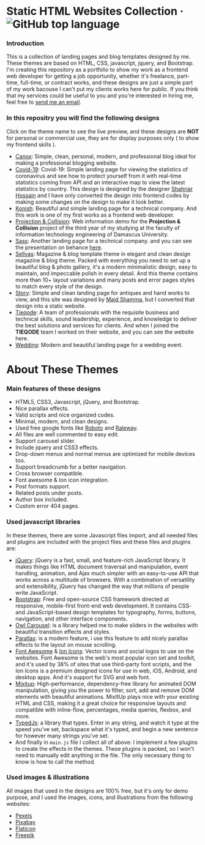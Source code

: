 # Static HTML Websites Collection &middot; ![GitHub top language](https://img.shields.io/github/languages/top/ali-mohammed-nasser/Static-HTML-Website-Designs)

### Introduction
This is a collection of landing pages and blog templates designed by me. These themes are based on HTML, CSS, javascript, jquery, and Bootstrap. I'm creating this repository as a portfolio to show my work as a frontend web developer for getting a job opportunity, whether it's freelance, part-time, full-time, or contract works, and these designs are just a simple part of my work bacouse I can't put my clients works here for public. If you think that my services could be useful to you and you're interested in hiring me, feel free to [send me an email](mailto:ali.nasser.it@gmail.com).

### In this repositry you will find the following designs
Click on the theme name to see the live preview, and these designs are **NOT** for personal or commercial use, they are for display purposes only ( to show my frontend skills ).
- [Canox](https://ali-mohammed-nasser.github.io/Static-HTML-Website-Designs/Canox%20-%20Blog%20Template%20Theme/index.html): Simple, clean, personal, modern, and professional blog ideal for making a professional blogging website.
- [Covid-19](https://ali-mohammed-nasser.github.io/Static-HTML-Website-Designs/Coronavirus%20-%20Landing%20Page/index.html): Covid-19: Simple landing page for viewing the statistics of coronavirus and see how to protect yourself from it with real-time statistics coming from API and an interactive map to view the latest statistics by country. This design is designed by the designer [Shahriar Hossain](https://dribbble.com/sbshahria) and I have only converted the design into frontend codes by making some changes on the design to make it look better.
- [Konish](https://ali-mohammed-nasser.github.io/Static-HTML-Website-Designs/Konish%20-%20Company%20Landing%20Page%20Template/index.html): Beautiful and simple landing page for a technical company. And this work is one of my first works as a frontend web developer.
- [Projection & Collision](https://ali-mohammed-nasser.github.io/Static-HTML-Website-Designs/Projection%20&%20Collision%20Project%20-%20Info%20Demo/index.html): Web information demo for the **Projection & Collision** project of the third year of my studying at the faculty of information technology engineering of Damascus University.
- [Sass](https://ali-mohammed-nasser.github.io/Static-HTML-Website-Designs/Sass%20-%20Company%20Landing%20Page%20Template/index.html): Another landing page for a technical company. and you can see the presentation on behance [here](https://www.behance.net/gallery/86591547/Sass-Design-Concept).
- [Sellvas](https://ali-mohammed-nasser.github.io/Static-HTML-Website-Designs/Sellvas%20-%20Blog%20%26%20Magazine%20Template%20Theme/index.html): Magazine & blog template theme in elegant and clean design magazine & blog theme. Packed with everything you need to set up a beautiful blog & photo gallery, it's a modern minimalistic design, easy to maintain, and impeccable polish in every detail. And this theme contains more than 10+ layout variations and many posts and error pages styles to match every style of the design.
- [Story](https://ali-mohammed-nasser.github.io/Static-HTML-Website-Designs/Story%20Market%20-%20Landing%20Page/index.html): Simple and clean landing page for antiques and hand works to view, and this site was designed by [Majd Shamma](https://www.behance.net/majdshamma), but I converted that design into a static website.
- [Tieqode](https://ali-mohammed-nasser.github.io/Static-HTML-Website-Designs/Tieqode%20Website/index.html): A team of professionals with the requisite business and technical skills, sound leadership, experience, and knowledge to deliver the best solutions and services for clients. And when I joined the **TIEQODE** team I worked on their website, and you can see the website here.
- [Wedding](https://ali-mohammed-nasser.github.io/Static-HTML-Website-Designs/Wedding%20-%20Landing%20Page%20Template/index.html): Modern and beautiful landing page for a wedding event.

# About These Themes
### Main features of these designs
- HTML5, CSS3, Javascript, jQuery, and Bootstrap.
- Nice parallax effects.
- Valid scripts and nice organized codes.
- Minimal, modern, and clean designs.
- Used free google fonts like [Roboto](https://fonts.google.com/specimen/Roboto) and [Raleway](https://fonts.google.com/specimen/Raleway).
- All files are well commented to easy edit.
- Support carousel slider.
- Include jquery and CSS3 effects.
- Drop-down menus and normal menus are optimized for mobile devices too.
- Support breadcrumb for a better navigation.
- Cross browser compatible.
- Font awesome & Ion icon integration.
- Post formats support.
- Related posts under posts.
- Author box included.
- Custom error 404 pages.

### Used javascript libraries
In these themes, there are some Javascript files import, and all needed files and plugins are included with the project files and these files and plugins are:
- [jQuery](https://jquery.com/): jQuery is a fast, small, and feature-rich JavaScript library. It makes things like HTML document traversal and manipulation, event handling, animation, and Ajax much simpler with an easy-to-use API that works across a multitude of browsers. With a combination of versatility and extensibility, jQuery has changed the way that millions of people write JavaScript.
- [Bootstrap](https://getbootstrap.com/): Free and open-source CSS framework directed at responsive, mobile-first front-end web development. It contains CSS- and JavaScript-based design templates for typography, forms, buttons, navigation, and other interface components.
- [Owl Carousel](https://owlcarousel2.github.io/OwlCarousel2/): is a library helped me to make sliders in the websites with beautiful transition effects and styles.
- [Parallax](https://pixelcog.github.io/parallax.js/): is a modern feature, i use this feature to add nicely parallax effects to the layout on mouse scrolling.
- [Font Awesome](https://fontawesome.com/) & [Ion Icons](https://ionic.io/ionicons): Vector icons and social logos to use on the websites. Font Awesome is the web's most popular icon set and toolkit, and it's used by 38% of sites that use third-party font scripts, and the Ion Icons is a premium designed icons for use in web, iOS, Android, and desktop apps. And it's support for SVG and web font.
- [Mixitup](https://www.kunkalabs.com/mixitup-multifilter/docs/get-started/): High-performance, dependency-free library for animated DOM manipulation, giving you the power to filter, sort, add and remove DOM elements with beautiful animations. MixItUp plays nice with your existing HTML and CSS, making it a great choice for responsive layouts and compatible with inline-flow, percentages, media queries, flexbox, and more.
- [TypedJs](https://github.com/mattboldt/typed.js/): a library that types. Enter in any string, and watch it type at the speed you've set, backspace what it's typed, and begin a new sentence for however many strings you've set.
- And finally in ``` main.js ``` file I collect all of above: I implement a few plugins to create the effects in the themes. These plugins is packed, so I won't need to manually edit anything in the file. The only necessary thing to know is how to call the method.

### Used images & illustrations
All images that used in the designs are 100% free, but it's only for demo purpose, and I used the images, icons, and illustrations from the following websites:
- [Pexels](https://www.pexels.com/)
- [Pixabay](https://pixabay.com/)
- [Flaticon](https://www.flaticon.com/)
- [Freepik](https://www.freepik.com/)
